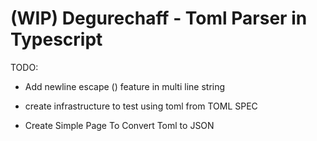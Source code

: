 (WIP) Degurechaff - Toml Parser in Typescript
=================

TODO:

- Add newline escape (\) feature in multi line string

- create infrastructure to test using toml from TOML SPEC
- Create Simple Page To Convert Toml to JSON